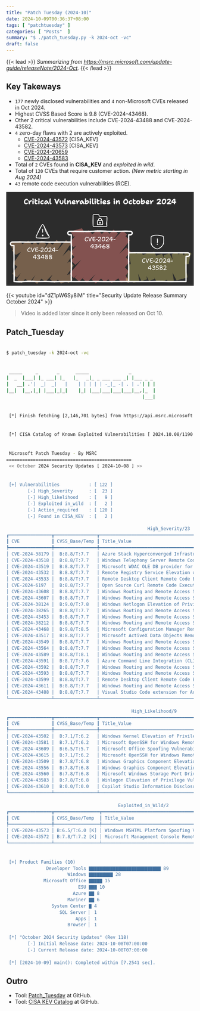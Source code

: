 ```yaml
---
title: "Patch Tuesday (2024-10)"
date: 2024-10-09T00:36:37+08:00
tags: [ "patchtuesday" ]
categories: [ "Posts"  ]
summary: "$ ./patch_tuesday.py -k 2024-oct -vc"
draft: false
---
```

{{< lead >}}
*Summarizing from <https://msrc.microsoft.com/update-guide/releaseNote/2024-Oct>.*
{{< /lead >}}

## Key Takeways

 - `177` newly disclosed vulnerabilities and `4` non-Microsoft CVEs released in Oct 2024.
 - Highest CVSS Based Score is 9.8 (CVE-2024-43468).
 - Other 2 critical vulnerabilities include CVE-2024-43488 and CVE-2024-43582.
 - `4` zero-day flaws with 2 are actively exploited.
   - [CVE-2024-43572](https://msrc.microsoft.com/update-guide/en-US/advisory/CVE-2024-43572) [CISA_KEV]
   - [CVE-2024-43573](https://msrc.microsoft.com/update-guide/en-US/advisory/CVE-2024-43573) [CISA_KEV]
   - [CVE-2024-20659](https://msrc.microsoft.com/update-guide/en-US/advisory/CVE-2024-20659)
   - [CVE-2024-43583](https://msrc.microsoft.com/update-guide/en-US/advisory/CVE-2024-43583)
 - Total of `2` CVEs found in **CISA_KEV** and *exploited in wild*. 
 - Total of `120` CVEs that require customer action. *(New metric starting in Aug 2024)*
 - `43` remote code execution vulnerabilities (RCE).

![](/posts/2024_oct/vulns_2024_oct.png)

<!--
https://www.youtube.com/watch?v=dZ1pW6Sy8iM
-->
{{< youtube id="dZ1pW6Sy8iM" title="Security Update Release Summary October 2024" >}}

> Video is added later since it only been released on Oct 10. 


## Patch_Tuesday

```bash

$ patch_tuesday -k 2024-oct -vc


 _____     _       _      _____               _
|  _  |___| |_ ___| |_   |_   _|_ _ ___ ___ _| |___ _ _
|   __| .'|  _|  _|   |    | | | | | -_|_ -| . | .'| | |
|__|  |__,|_| |___|_|_|    |_| |___|___|___|___|__,|_  |
                                                   |___|


 [*] Finish fetching [2,146,701 bytes] from https://api.msrc.microsoft.com/cvrf/v3.0/cvrf/2024-oct


 [*] CISA Catalog of Known Exploited Vulnerabilities [ 2024.10.08/1190 ]


 Microsoft Patch Tuesday - By MSRC
===============================================
 << October 2024 Security Updates [ 2024-10-08 ] >>


 [+] Vulnerabilities           : [ 122 ]
        [-] High_Severity      : [  23 ]
        [-] High_likelihood    : [   9 ]
        [-] Exploited in_wild  : [   2 ]
        [-] Action_required    : [ 120 ]
        [-] Found in CISA_KEV  : [   2 ]

                                                     High_Severity/23
┏━━━━━━━━━━━━━━━━┳━━━━━━━━━━━━━━━━┳━━━━━━━━━━━━━━━━━━━━━━━━━━━━━━━━━━━━━━━━━━━━━━━━━━━━━━━━━━━━━━━━━━━━━━━━━━━━━━━━━━━━━━┓
┃ CVE            ┃ CVSS_Base/Temp ┃ Title_Value                                                                          ┃
┡━━━━━━━━━━━━━━━━╇━━━━━━━━━━━━━━━━╇━━━━━━━━━━━━━━━━━━━━━━━━━━━━━━━━━━━━━━━━━━━━━━━━━━━━━━━━━━━━━━━━━━━━━━━━━━━━━━━━━━━━━━┩
│ CVE-2024-38179 │  B:8.8/T:7.7   │ Azure Stack Hyperconverged Infrastructure (HCI) Elevation of Privilege Vulnerability │
│ CVE-2024-43518 │  B:8.8/T:7.7   │ Windows Telephony Server Remote Code Execution Vulnerability                         │
│ CVE-2024-43519 │  B:8.8/T:7.7   │ Microsoft WDAC OLE DB provider for SQL Server Remote Code Execution Vulnerability    │
│ CVE-2024-43532 │  B:8.8/T:7.7   │ Remote Registry Service Elevation of Privilege Vulnerability                         │
│ CVE-2024-43533 │  B:8.8/T:7.7   │ Remote Desktop Client Remote Code Execution Vulnerability                            │
│ CVE-2024-6197  │  B:8.8/T:7.7   │ Open Source Curl Remote Code Execution Vulnerability                                 │
│ CVE-2024-43608 │  B:8.8/T:7.7   │ Windows Routing and Remote Access Service (RRAS) Remote Code Execution Vulnerability │
│ CVE-2024-43607 │  B:8.8/T:7.7   │ Windows Routing and Remote Access Service (RRAS) Remote Code Execution Vulnerability │
│ CVE-2024-38124 │  B:9.0/T:7.8   │ Windows Netlogon Elevation of Privilege Vulnerability                                │
│ CVE-2024-38265 │  B:8.8/T:7.7   │ Windows Routing and Remote Access Service (RRAS) Remote Code Execution Vulnerability │
│ CVE-2024-43453 │  B:8.8/T:7.7   │ Windows Routing and Remote Access Service (RRAS) Remote Code Execution Vulnerability │
│ CVE-2024-38212 │  B:8.8/T:7.7   │ Windows Routing and Remote Access Service (RRAS) Remote Code Execution Vulnerability │
│ CVE-2024-43468 │  B:9.8/T:8.5   │ Microsoft Configuration Manager Remote Code Execution Vulnerability                  │
│ CVE-2024-43517 │  B:8.8/T:7.7   │ Microsoft ActiveX Data Objects Remote Code Execution Vulnerability                   │
│ CVE-2024-43549 │  B:8.8/T:7.7   │ Windows Routing and Remote Access Service (RRAS) Remote Code Execution Vulnerability │
│ CVE-2024-43564 │  B:8.8/T:7.7   │ Windows Routing and Remote Access Service (RRAS) Remote Code Execution Vulnerability │
│ CVE-2024-43589 │  B:8.8/T:8.1   │ Windows Routing and Remote Access Service (RRAS) Remote Code Execution Vulnerability │
│ CVE-2024-43591 │  B:8.7/T:7.6   │ Azure Command Line Integration (CLI) Elevation of Privilege Vulnerability            │
│ CVE-2024-43592 │  B:8.8/T:7.7   │ Windows Routing and Remote Access Service (RRAS) Remote Code Execution Vulnerability │
│ CVE-2024-43593 │  B:8.8/T:7.7   │ Windows Routing and Remote Access Service (RRAS) Remote Code Execution Vulnerability │
│ CVE-2024-43599 │  B:8.8/T:7.7   │ Remote Desktop Client Remote Code Execution Vulnerability                            │
│ CVE-2024-43611 │  B:8.8/T:7.7   │ Windows Routing and Remote Access Service (RRAS) Remote Code Execution Vulnerability │
│ CVE-2024-43488 │  B:8.8/T:7.7   │ Visual Studio Code extension for Arduino Remote Code Execution Vulnerability         │
└────────────────┴────────────────┴──────────────────────────────────────────────────────────────────────────────────────┘

                                               High_Likelihood/9
┏━━━━━━━━━━━━━━━━┳━━━━━━━━━━━━━━━━┳━━━━━━━━━━━━━━━━━━━━━━━━━━━━━━━━━━━━━━━━━━━━━━━━━━━━━━━━━━━━━━━━━━━━━━━━━━━━┓
┃ CVE            ┃ CVSS_Base/Temp ┃ Title_Value                                                                ┃
┡━━━━━━━━━━━━━━━━╇━━━━━━━━━━━━━━━━╇━━━━━━━━━━━━━━━━━━━━━━━━━━━━━━━━━━━━━━━━━━━━━━━━━━━━━━━━━━━━━━━━━━━━━━━━━━━━┩
│ CVE-2024-43502 │  B:7.1/T:6.2   │ Windows Kernel Elevation of Privilege Vulnerability                        │
│ CVE-2024-43581 │  B:7.1/T:6.2   │ Microsoft OpenSSH for Windows Remote Code Execution Vulnerability          │
│ CVE-2024-43609 │  B:6.5/T:5.7   │ Microsoft Office Spoofing Vulnerability                                    │
│ CVE-2024-43615 │  B:7.1/T:6.2   │ Microsoft OpenSSH for Windows Remote Code Execution Vulnerability          │
│ CVE-2024-43509 │  B:7.8/T:6.8   │ Windows Graphics Component Elevation of Privilege Vulnerability            │
│ CVE-2024-43556 │  B:7.8/T:6.8   │ Windows Graphics Component Elevation of Privilege Vulnerability            │
│ CVE-2024-43560 │  B:7.8/T:6.8   │ Microsoft Windows Storage Port Driver Elevation of Privilege Vulnerability │
│ CVE-2024-43583 │  B:7.8/T:6.8   │ Winlogon Elevation of Privilege Vulnerability                              │
│ CVE-2024-43610 │  B:0.0/T:0.0   │ Copilot Studio Information Disclosure Vulnerability                        │
└────────────────┴────────────────┴────────────────────────────────────────────────────────────────────────────┘

                                          Exploited_in_Wild/2
┏━━━━━━━━━━━━━━━━┳━━━━━━━━━━━━━━━━━┳━━━━━━━━━━━━━━━━━━━━━━━━━━━━━━━━━━━━━━━━━━━━━━━━━━━━━━━━━━━━━━━━━━┓
┃ CVE            ┃ CVSS_Base/Temp  ┃ Title_Value                                                      ┃
┡━━━━━━━━━━━━━━━━╇━━━━━━━━━━━━━━━━━╇━━━━━━━━━━━━━━━━━━━━━━━━━━━━━━━━━━━━━━━━━━━━━━━━━━━━━━━━━━━━━━━━━━┩
│ CVE-2024-43573 │ B:6.5/T:6.0 [K] │ Windows MSHTML Platform Spoofing Vulnerability                   │
│ CVE-2024-43572 │ B:7.8/T:7.2 [K] │ Microsoft Management Console Remote Code Execution Vulnerability │
└────────────────┴─────────────────┴──────────────────────────────────────────────────────────────────┘


 [+] Product Families (10)
               Developer Tools ▇▇▇▇▇▇▇▇▇▇▇▇▇▇▇▇▇▇▇▇▇▇▇▇▇▇▇ 89
                       Windows ▇▇▇▇▇▇▇▇▇ 28
              Microsoft Office ▇▇▇▇▇ 15
                           ESU ▇▇▇ 10
                         Azure ▇▇ 8
                       Mariner ▇▇ 6
                 System Center ▇ 4
                    SQL Server ▏ 1
                          Apps ▏ 1
                       Browser ▏ 1

 [*] "October 2024 Security Updates" (Rev 118)
        [-] Initial Release date: 2024-10-08T07:00:00
        [-] Current Release date: 2024-10-08T07:00:00

 [*] [2024-10-09] main(): Completed within [7.2541 sec].

```

## Outro

 - Tool: [Patch_Tuesday](https://github.com/myseq/ms_patch_tuesday) at GitHub.
 - Tool: [CISA KEV Catalog](https://github.com/myseq/kev-catalog) at GitHub.
 


